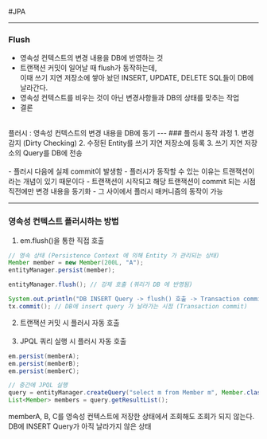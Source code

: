 #JPA

---
### Flush
- 영속성 컨텍스트의 변경 내용을 DB에 반영하는 것
- 트랜잭션 커밋이 일어날 때 flush가 동작하는데, 
<br>이때 쓰기 지연 저장소에 쌓아 놨던 INSERT, UPDATE, DELETE SQL들이 DB에 날라간다.
- 영속성 컨텍스트를 비우는 것이 아닌 변경사항들과 DB의 상태를 맞추는 작업
- 결론
<br>
플러시 : 영속성 컨텍스트의 변경 내용을 DB에 동기 
---
### 플러시 동작 과정
1. 변경 감지 (Dirty Checking)
2. 수정된 Entity를 쓰기 지연 저장소에 등록
3. 쓰기 지연 저장소의 Query를 DB에 전송
<br><br>
   - 플러시 다음에 실제 commit이 발생함
   - 플러시가 동작할 수 있는 이유는 트랜잭션이라는 개념이 있기 때문이다
     - 트랜잭션이 시작되고 해당 트랜잭션이 commit 되는 시점 직전에만 변경 내용을 동기화
     - 그 사이에서 플러시 매커니즘의 동작이 가능

---
### 영속성 컨텍스트 플러시하는 방법
1. em.flush()을 통한 직접 호출

```java
// 영속 상태 (Persistence Context 에 의해 Entity 가 관리되는 상태)
Member member = new Member(200L, "A");
entityManager.persist(member);

entityManager.flush(); // 강제 호출 (쿼리가 DB 에 반영됨)

System.out.println("DB INSERT Query -> flush() 호출 -> Transaction commit 됨.");
tx.commit(); // DB에 insert query 가 날라가는 시점 (Transaction commit)
```


2. 트랜잭션 커밋 시 플러시 자동 호출
<br><br>
3. JPQL 쿼리 실행 시 플러시 자동 호출

```java
em.persist(memberA);
em.persist(memberB);
em.persist(memberC);

// 중간에 JPQL 실행
query = entityManager.createQuery("select m from Member m", Member.class);
List<Member> members = query.getResultList();
```
memberA, B, C를 영속성 컨텍스트에 저장한 상태에서 조회해도 조회가 되지 않는다.
<br>
DB에 INSERT Query가 아직 날라가지 않은 상태